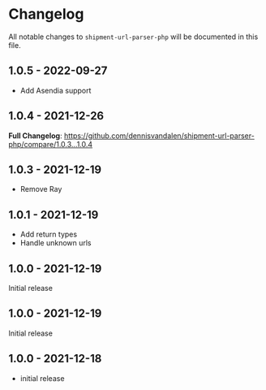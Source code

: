 # Changelog

All notable changes to `shipment-url-parser-php` will be documented in this file.

## 1.0.5 - 2022-09-27

- Add Asendia support

## 1.0.4 - 2021-12-26

**Full Changelog**: https://github.com/dennisvandalen/shipment-url-parser-php/compare/1.0.3...1.0.4

## 1.0.3 - 2021-12-19

- Remove Ray

## 1.0.1 - 2021-12-19

- Add return types
- Handle unknown urls

## 1.0.0 - 2021-12-19

Initial release

## 1.0.0 - 2021-12-19

Initial release

## 1.0.0 - 2021-12-18

- initial release
